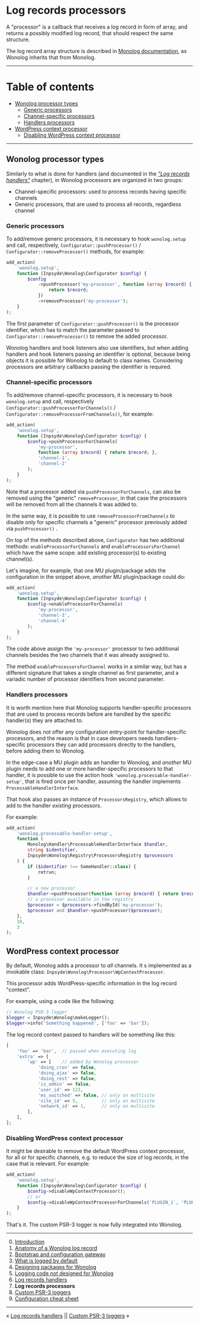 # Log records processors

A "processor" is a callback that receives a log record in form of array, and returns a possibly modified log record, that should respect the same structure.

The log record array structure is described in [Monolog documentation](https://seldaek.github.io/monolog/doc/message-structure.html), as Wonolog inherits that from Monolog.

---

# Table of contents

- [Wonolog processor types](#wonolog-processor-types)
  - [Generic processors](#generic-processors)
  - [Channel-specific processors](#channel-specific-processors)
  - [Handlers processors](#handlers-processors)
- [WordPress context processor](#wordpress-context-processor)
  - [Disabling WordPress context processor](#disabling-wordpress-context-processor)

---

## Wonolog processor types

Similarly to what is done for handlers (and documented in the [*"Log records handlers"*](./06-log-records-handlers.md) chapter), in Wonolog processors are organized in two groups:

- Channel-specific processors: used to process records having specific channels
- Generic processors, that are used to process all records, regardless channel

### Generic processors

To add/remove generic processors, it is necessary to hook `wonolog.setup` and call, respectively, `Configurator::pushProcessor()` / `Configurator::removeProcessor()` methods, for example:

```php
add_action(
    'wonolog.setup',
    function (Inpsyde\Wonolog\Configurator $config) {
        $config
            ->pushProcessor('my-processor', function (array $record) {
                return $record;
            })
            ->removeProcessor('my-processor');
    }
);
```

The first parameter of `Configurator::pushProcessor()` is the processor identifier, which has to match the parameter passed to `Configurator::removeProcessor()` to remove the added processor.

Wonolog handlers and hook listeners also use identifiers, but when adding handlers and hook listeners passing an identifier is optional, because being objects it is possible for Wonolog to default to class names. Considering processors are arbitrary callbacks passing the identifier is required.

### Channel-specific processors

To add/remove channel-specific processors, it is necessary to hook `wonolog.setup` and call, respectively `Configurator::pushProcessorForChannels()` / `Configurator::removeProcessorFromChannels()`, for example:

```php
add_action(
    'wonolog.setup',
    function (Inpsyde\Wonolog\Configurator $config) {
        $config->pushProcessorForChannels(
            'my-processor',
            function (array $record) { return $record; },
            'channel-1',
            'channel-2'
        );
    }
);
```

Note that a processor added via `pushProcessorForChannels`, can also be removed using the "generic" `removeProcessor`, in that case the processors will be removed from all the channels it was added to.

In the same way, it is possible to use `removeProcessorFromChannels` to disable only for specific channels a "generic" processor previously added via `pushProcessor()` .

On top of the methods described above, `Configurator` has two additional methods: `enableProcessorForChannels` and `enableProcessorsForChannel` which have the same scope: add existing processor(s) to existing channel(s).

Let's imagine, for example, that one MU plugin/package adds the configuration in the snippet above, *another* MU plugin/package could do:

```php
add_action(
    'wonolog.setup',
    function (Inpsyde\Wonolog\Configurator $config) {
        $config->enableProcessorForChannels(
            'my-processor',
            'channel-3',
            'channel-4'
        );
    }
);
```

The code above assign the `'my-processor'` processor to two additional channels besides the two channels that it was already assigned to.

The method `enableProcessorsForChannel` works in a similar way, but has a different signature that takes a single channel as first parameter, and a variadic number of processor identifiers from second parameter.

### Handlers processors

It is worth mention here that Monolog supports handler-specific processors that are used to process records before are handled by the specific handler(s) they are attached to.

Wonolog does not offer any configuration entry-point for handler-specific processors, and the reason is that in case developers needs handlers-specific processors they can add processors directly to the handlers, before adding them to Wonolog.

In the edge-case a MU plugin adds an handler to Wonolog, and _another_ MU plugin needs to add one or more handler-specific processors to that handler, it is possible to use the action hook `'wonolog.processable-handler-setup'`, that is fired once per handler, assuming the handler implements `ProcessableHandlerInterface`.

That hook also passes an instance of `ProcessorsRegistry`, which allows to add to the handler _existing_ processors.

For example:

```php
add_action(
    'wonolog.processable-handler-setup',
    function (
        Monolog\Handler\ProcessableHandlerInterface $handler,
        string $identifier,
        Inpsyde\Wonolog\Registry\ProcessorsRegistry $processors
    ) {
        if ($identifier !== SomeHandler::class) {
            retrun;
        }

        // a new processor
        $handler->pushProcessor(function (array $record) { return $record; });
        // a processor available in the registry
        $processor = $processors->findById('my-processor');
        $processor and $handler->pushProcessor($processor);
    },
    10,
    3
);
```


## WordPress context processor

By default, Wonolog adds a processor to *all* channels. It s implemented as a invokable class: `Inpsyde\Wonolog\Processor\WpContextProcessor`.

This processor adds WordPress-specific information in the log record "context".

For example, using a code like the following:

```php
// Wonolog PSR-3 logger
$logger = Inpsyde\Wonolog\makeLogger();
$logger->info('Something happened', ['foo' => 'bar']);
```

The log record context passed to handlers will be something like this:

```php
[
    'foo' => 'bar',  // passed when executing log
    'extra' => [
        'wp' => [    // added by Wonolog processor
            'doing_cron' => false,
            'doing_ajax' => false,
            'doing_rest' => false,
            'is_admin' => false,
            'user_id' => 123,
            'ms_switched' => false, // only on multisite
            'site_id' => 5,         // only on multisite
            'network_id' => 1,      // only on multisite
        ],
    ],
];
```

### Disabling WordPress context processor

It might be desirable to remove the default WordPress context processor, for all or for specific channels, e.g. to reduce the size of log records, in the case that is relevant. For example:

```php
add_action(
    'wonolog.setup',
    function (Inpsyde\Wonolog\Configurator $config) {
        $config->disableWpContextProcessor();
        // or
        $config->disableWpContextProcessorForChannels('PLUGIN_1', 'PLUGIN_2');
    }
);
```
That's it. The custom PSR-3 logger is now fully integrated into Wonolog.




---

0. [Introduction](./00-introduction.md)
1. [Anatomy of a Wonolog log record](./01-anatomy-of-a-wonolog-log-record.md)
2. [Bootstrap and configuration gateway](./02-bootstrap-and-configuration-gateway.md)
3. [What is logged by default](./03-what-is-logged-by-default.md)
4. [Designing packages for Wonolog](./04-designing-packages-for-wonolog.md)
5. [Logging code not designed for Wonolog](./05-logging-code-not-designed-for-wonolog.md)
6. [Log records handlers](./06-log-records-handlers.md)
7. **Log records processors**
8. [Custom PSR-3 loggers](./08-custom-psr-3-loggers.md)
9. [Configuration cheat sheet](./09-configuration-cheat-sheet.md)

---

« [Log records handlers](./06-log-records-handlers.md) || [Custom PSR-3 loggers](./08-custom-psr-3-loggers.md) »

